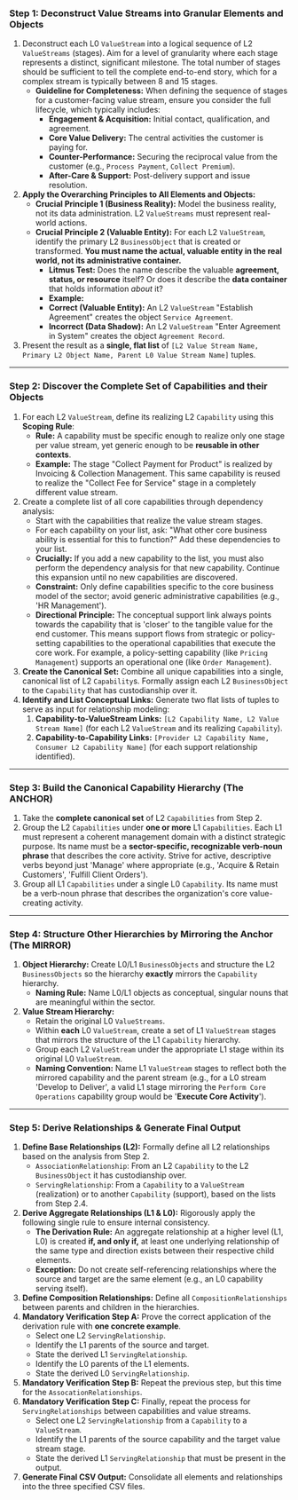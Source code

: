 <!-- INSERT HEADER HERE -->

### Step 1: Deconstruct Value Streams into Granular Elements and Objects

1. Deconstruct each L0 `ValueStream` into a logical sequence of L2 `ValueStreams` (stages). Aim for a level of granularity where each stage represents a distinct, significant milestone. The total number of stages should be sufficient to tell the complete end-to-end story, which for a complex stream is typically between 8 and 15 stages.
   * **Guideline for Completeness:** When defining the sequence of stages for a customer-facing value stream, ensure you consider the full lifecycle, which typically includes:
     * **Engagement & Acquisition:** Initial contact, qualification, and agreement.
     * **Core Value Delivery:** The central activities the customer is paying for.
     * **Counter-Performance:** Securing the reciprocal value from the customer (e.g., `Process Payment`, `Collect Premium`).
     * **After-Care & Support:** Post-delivery support and issue resolution.
2. **Apply the Overarching Principles to All Elements and Objects:**
   * **Crucial Principle 1 (Business Reality):** Model the business reality, not its data administration. L2 `ValueStreams` must represent real-world actions.
   * **Crucial Principle 2 (Valuable Entity):** For each L2 `ValueStream`, identify the primary L2 `BusinessObject` that is created or transformed. **You must name the actual, valuable entity in the real world, not its administrative container.**
     * **Litmus Test:** Does the name describe the valuable **agreement, status, or resource** itself? Or does it describe the **data container** that holds information *about* it?
     * **Example:**
     * **Correct (Valuable Entity):** An L2 `ValueStream` "Establish Agreement" creates the object `Service Agreement`.
     * **Incorrect (Data Shadow):** An L2 `ValueStream` "Enter Agreement in System" creates the object `Agreement Record`.
3. Present the result as a **single, flat list** of `[L2 Value Stream Name, Primary L2 Object Name, Parent L0 Value Stream Name]` tuples.

---

### Step 2: Discover the Complete Set of Capabilities and their Objects

1. For each L2 `ValueStream`, define its realizing L2 `Capability` using this **Scoping Rule**:
   * **Rule:** A capability must be specific enough to realize only one stage per value stream, yet generic enough to be **reusable in other contexts**.
   * **Example:** The stage "Collect Payment for Product" is realized by Invoicing & Collection Management. This same capability is reused to realize the "Collect Fee for Service" stage in a completely different value stream.
2. Create a complete list of all core capabilities through dependency analysis:
   * Start with the capabilities that realize the value stream stages.
   * For each capability on your list, ask: "What other core business ability is essential for this to function?" Add these dependencies to your list.
   * **Crucially:** If you add a new capability to the list, you must also perform the dependency analysis for that new capability. Continue this expansion until no new capabilities are discovered.
   * **Constraint:** Only define capabilities specific to the core business model of the sector; avoid generic administrative capabilities (e.g., 'HR Management').
   * **Directional Principle:** The conceptual support link always points towards the capability that is 'closer' to the tangible value for the end customer. This means support flows from strategic or policy-setting capabilities to the operational capabilities that execute the core work. For example, a policy-setting capability (like `Pricing Management`) supports an operational one (like `Order Management`).
3. **Create the Canonical Set:** Combine all unique capabilities into a single, canonical list of L2 `Capability`s. Formally assign each L2 `BusinessObject` to the `Capability` that has custodianship over it.
4. **Identify and List Conceptual Links:** Generate two flat lists of tuples to serve as input for relationship modeling:
   1. **Capability-to-ValueStream Links:** `[L2 Capability Name, L2 Value Stream Name]` (for each L2 `ValueStream` and its realizing `Capability`).
   2. **Capability-to-Capability Links:** `[Provider L2 Capability Name, Consumer L2 Capability Name]` (for each support relationship identified).

---

### Step 3: Build the Canonical Capability Hierarchy (The ANCHOR)

1. Take the **complete canonical set** of L2 `Capabilities` from Step 2.
2. Group the L2 `Capabilities` under **one or more** L1 `Capabilities`. Each L1 must represent a coherent management domain with a distinct strategic purpose. Its name must be a **sector-specific, recognizable verb-noun phrase** that describes the core activity. Strive for active, descriptive verbs beyond just 'Manage' where appropriate (e.g., 'Acquire & Retain Customers', 'Fulfill Client Orders').
3. Group all L1 `Capabilities` under a single L0 `Capability`. Its name must be a verb-noun phrase that describes the organization's core value-creating activity.

---

### Step 4: Structure Other Hierarchies by Mirroring the Anchor (The MIRROR)

1. **Object Hierarchy:** Create L0/L1 `BusinessObjects` and structure the L2 `BusinessObjects` so the hierarchy **exactly** mirrors the `Capability` hierarchy.
   * **Naming Rule:** Name L0/L1 objects as conceptual, singular nouns that are meaningful within the sector.
2. **Value Stream Hierarchy:**
   * Retain the original L0 `ValueStreams`.
   * Within **each** L0 `ValueStream`, create a set of L1 `ValueStream` stages that mirrors the structure of the L1 `Capability` hierarchy.
   * Group each L2 `ValueStream` under the appropriate L1 stage within its original L0 `ValueStream`.
   * **Naming Convention:** Name L1 `ValueStream` stages to reflect both the mirrored capability and the parent stream (e.g., for a L0 stream 'Develop to Deliver', a valid L1 stage mirroring the `Perform Core Operations` capability group would be '**Execute Core Activity**').

---

### Step 5: Derive Relationships & Generate Final Output

1. **Define Base Relationships (L2):** Formally define all L2 relationships based on the analysis from Step 2.
   * `AssociationRelationship`: From an L2 `Capability` to the L2 `BusinessObject` it has custodianship over.
   * `ServingRelationship`: From a `Capability` to a `ValueStream` (realization) or to another `Capability` (support), based on the lists from Step 2.4.
2. **Derive Aggregate Relationships (L1 & L0):** Rigorously apply the following single rule to ensure internal consistency.
   * **The Derivation Rule:** An aggregate relationship at a higher level (L1, L0) is created **if, and only if,** at least one underlying relationship of the same type and direction exists between their respective child elements.
   * **Exception:** Do not create self-referencing relationships where the source and target are the same element (e.g., an L0 capability serving itself).
3. **Define Composition Relationships:** Define all `CompositionRelationships` between parents and children in the hierarchies.
4. **Mandatory Verification Step A:** Prove the correct application of the derivation rule with **one concrete example**.
   * Select one L2 `ServingRelationship`.
   * Identify the L1 parents of the source and target.
   * State the derived L1 `ServingRelationship`.
   * Identify the L0 parents of the L1 elements.
   * State the derived L0 `ServingRelationship`.
5. **Mandatory Verification Step B:** Repeat the previous step, but this time for the `AssocationRelationships`.
6. **Mandatory Verification Step C:** Finally, repeat the process for `ServingRelationships` between capabilities and value streams.
   * Select one L2 `ServingRelationship` from a `Capability` to a `ValueStream`.
   * Identify the L1 parents of the source capability and the target value stream stage.
   * State the derived L1 `ServingRelationship` that must be present in the output.
7. **Generate Final CSV Output:** Consolidate all elements and relationships into the three specified CSV files.

<!-- INSERT FOOTER HERE -->